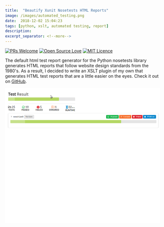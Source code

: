 ```yaml
--- 
title:  "Beautify Xunit Nosetests HTML Reports"
image: /images/automated_testing.png
date:  2018-12-02 15:04:23
tags: [python, xslt, automated testing, report]
description: 
excerpt_separator: <!--more-->
---
```

[![PRs Welcome](https://img.shields.io/badge/PRs-welcome-brightgreen.svg?style=flat-square)](http://makeapullrequest.com)
[![Open Source Love](https://badges.frapsoft.com/os/v2/open-source.svg?v=103)](https://github.com/ellerbrock/open-source-badges/)
[![MIT Licence](https://badges.frapsoft.com/os/mit/mit.svg?v=103)](https://opensource.org/licenses/mit-license.php)

The default html test report generator for the Python nosetests library generates HTML reports that follow website design standards
from the 1980's. As a result, I decided to write an XSLT plugin of my own that generates HTML test reports that are a little easier on
the eyes. Check it out on [GitHub](https://github.com/Zir0-93/xunit-to-html).

![gif](/images/usage.gif)


<!--more-->
